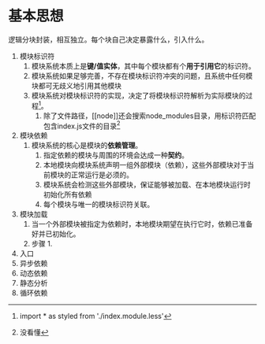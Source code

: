# 基本思想
逻辑分块封装，相互独立。每个块自己决定暴露什么，引入什么。

1. 模块标识符
	1. 模块系统本质上是**键/值实体**，其中每个模块都有个**用于引用它**的标识符。
	2. 模块系统如果足够完善，不存在模块标识符冲突的问题，且系统中任何模块都可无歧义地引用其他模块
	3. 模块系统对模块标识符的实现，决定了将模块标识符解析为实际模块的过程[^1]。
		1. 除了文件路径，[[node]]还会搜索node_modules目录，用标识符匹配包含index.js文件的目录[^2]
2. 模块依赖
	1. 模块系统的核心是模块的**依赖管理**。
		1. 指定依赖的模块与周围的环境会达成一种**契约**。
		2. 本地模块向模块系统声明一组外部模块（依赖），这些外部模块对于当前模块的正常运行是必须的。
		3. 模块系统会检测这些外部模块，保证能够被加载、在本地模块运行时初始化所有依赖
		4. 每个模块与唯一的模块标识符关联。
3. 模块加载
	1. 当一个外部模块被指定为依赖时，本地模块期望在执行它时，依赖已准备好并已初始化。
	2. 步骤
		1. 
4. 入口
5. 异步依赖
6. 动态依赖
7. 静态分析
8. 循环依赖

[^1]: import \* as styled from './index.module.less'
[^2]: 没看懂